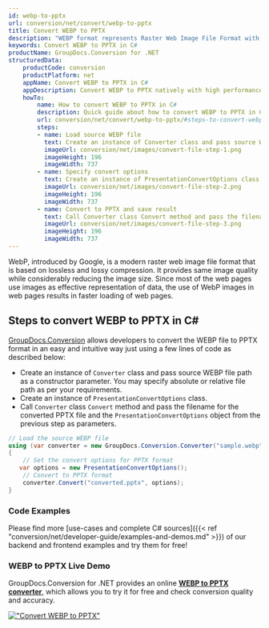 ```yaml
---
id: webp-to-pptx
url: conversion/net/convert/webp-to-pptx
title: Convert WEBP to PPTX
description: "WEBP format represents Raster Web Image File Format with .webp extension. Learn how to convert WEBP to PPTX file programmatically in C# language using GroupDocs.Conversion for .NET library."
keywords: Convert WEBP to PPTX in C#
productName: GroupDocs.Conversion for .NET
structuredData:
    productCode: conversion
    productPlatform: net
    appName: Convert WEBP to PPTX in C#
    appDescription: Convert WEBP to PPTX natively with high performance using C# language and server side GroupDocs.Conversion for .NET APIs, without the use of any software like Microsoft or Open Office.
    howTo:
        name: How to convert WEBP to PPTX in C# 
        description: Quick guide about how to convert WEBP to PPTX in C# with high performance and accuracy.
        url: conversion/net/convert/webp-to-pptx/#steps-to-convert-webp-to-pptx-in-c
        steps:
        - name: Load source WEBP file 
          text: Create an instance of Converter class and pass source WEBP file path as a constructor parameter. You may specify absolute or relative file path as per your requirements. 
          imageUrl: conversion/net/images/convert-file-step-1.png
          imageHeight: 196
          imageWidth: 737
        - name: Specify convert options 
          text: Create an instance of PresentationConvertOptions class.
          imageUrl: conversion/net/images/convert-file-step-2.png
          imageHeight: 196
          imageWidth: 737
        - name: Convert to PPTX and save result 
          text: Call Converter class Convert method and pass the filename for the converted HTML file and the PresentationConvertOptions object from the previous step as parameters.
          imageUrl: conversion/net/images/convert-file-step-3.png
          imageHeight: 196
          imageWidth: 737
---
```


WebP, introduced by Google, is a modern raster web image file format that is based on lossless and lossy compression. It provides same image quality while considerably reducing the image size. Since most of the web pages use images as effective representation of data, the use of WebP images in web pages results in faster loading of web pages.

## Steps to convert WEBP to PPTX in C#

[GroupDocs.Conversion](https://products.groupdocs.com/conversion/net) allows developers to convert the WEBP file to PPTX format in an easy and intuitive way just using a few lines of code as described below:

* Create an instance of `Converter` class and pass source WEBP file path as a constructor parameter. You may specify absolute or relative file path as per your requirements. 
* Create an instance of `PresentationConvertOptions` class.
* Call `Converter` class `Convert` method and pass the filename for the converted PPTX file and the `PresentationConvertOptions` object from the previous step as parameters.

```csharp
// Load the source WEBP file
using (var converter = new GroupDocs.Conversion.Converter("sample.webp"))
{
    // Set the convert options for PPTX format
   var options = new PresentationConvertOptions();
    // Convert to PPTX format
    converter.Convert("converted.pptx", options);
}
```

### Code Examples

Please find more [use-cases and complete C# sources]({{< ref "conversion/net/developer-guide/examples-and-demos.md" >}}) of our backend and frontend examples and try them for free!

### WEBP to PPTX Live Demo

GroupDocs.Conversion for .NET provides an online [**WEBP to PPTX converter**](https://products.groupdocs.app/conversion/webp-to-pptx), which allows you to try it for free and check conversion quality and accuracy.

[!["Convert WEBP to PPTX"](conversion/net/images/convert-to-pptx/convert-webp-to-pptx.png)](https://products.groupdocs.app/conversion/webp-to-pptx)